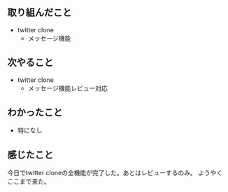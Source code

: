 ## 取り組んだこと
- twitter clone
    - メッセージ機能
## 次やること
- twitter clone
    - メッセージ機能レビュー対応
## わかったこと
- 特になし
## 感じたこと
今日でtwitter cloneの全機能が完了した。あとはレビューするのみ。
ようやくここまで来た。